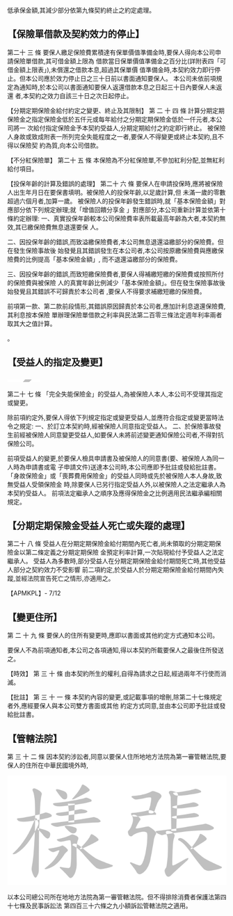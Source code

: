 低承保金額,其減少部分依第九條契約終止之約定處理。

## 【保險單借款及契約效力的停止】

第二十 三 條 要保人繳足保險費累積達有保單價值準備金時,要保人得向本公司申請保險單借款,其可借金額上限為 借款當日保單價值準備金之百分比(詳附表四「可借金額上限表」),未償還之借款本息,超過其保單價 值準備金時,本契約效力即行停止。但本公司應於效力停止日之三十日前以書面通知要保人。 本公司未依前項規定為通知時,於本公司以書面通知要保人返還借款本息之日起三十日內要保人未返還 者,本契約之效力自該三十日之次日起停止。

【分期定期保險金給付約定之變更、終止及其限制】
第 二 十 四 條 計算分期定期保險金之指定保險金低於五仟元或每年給付之分期定期保險金低於一仟元者,本公司將一 次給付指定保險金予本契約受益人,分期定期給付之約定即行終止。 被保險人身故或致成附表一所列完全失能程度之一者,要保人不得變更或終止本契約,且不得以保險契 約為質,向本公司借款。

【不分紅保險單】
第二十 五 條 本保險為不分紅保險單,不參加紅利分配,並無紅利給付項目。

【投保年齡的計算及錯誤的處理】
第二十 六 條 要保人在申請投保時,應將被保險人出生年月日在要保書填明。被保險人的投保年齡,以足歲計算,但 未滿一歲的零數超過六個月者,加算一歲。 被保險人的投保年齡發生錯誤時,就「基本保險金額」對應部分依下列規定辦理;就「增值回饋分享金 」對應部分,本公司重新計算並依第十條約定辦理: 一、真實投保年齡較本公司保險費率表所載最高年齡為大者,本契約無效,其已繳保險費無息退還要保 人。

二、因投保年齡的錯誤,而致溢繳保險費者,本公司無息退還溢繳部分的保險費。但在發生保險事故後 始發覺且其錯誤發生在本公司者,本公司按原繳保險費與應繳保險費的比例提高「基本保險金額」, 而不退還溢繳部分的保險費。

三、因投保年齡的錯誤,而致短繳保險費者,要保人得補繳短繳的保險費或按照所付的保險費與被保險 人的真實年齡比例減少「基本保險金額」。但在發生保險事故後始發覺且其錯誤不可歸責於本公司者 ,要保人不得要求補繳短繳的保險費。

前項第一款、第二款前段情形,其錯誤原因歸責於本公司者,應加計利息退還保險費,其利息按本保險 單辦理保險單借款之利率與民法第二百零三條法定週年利率兩者取其大之值計算。

。

## 【受益人的指定及變更】

![0_Image_0.Png](0_Image_0.Png)

第二十 七 條 「完全失能保險金」的受益人,為被保險人本人,本公司不受理其指定或變更。

除前項約定外,要保人得依下列規定指定或變更受益人,並應符合指定或變更當時法令之規定: 一、於訂立本契約時,經被保險人同意指定受益人。 二、於保險事故發生前經被保險人同意變更受益人,如要保人未將前述變更通知保險公司者,不得對抗 保險公司。

前項受益人的變更,於要保人檢具申請書及被保險人的同意書(要、被保險人為同一人時為申請書或電 子申請文件)送達本公司時,本公司應即予批註或發給批註書。 「身故保險金」或「喪葬費用保險金」的受益人同時或先於被保險人本人身故,致無受益人受領保險金 時,除要保人已另行指定受益人外,以被保險人之法定繼承人為本契約受益人。 前項法定繼承人之順序及應得保險金之比例適用民法繼承編相關規定。

## 【分期定期保險金受益人死亡或失蹤的處理】

第二十 八 條 受益人在分期定期保險金給付期間內死亡者,尚未領取的分期定期保險金以第二條定義之分期定期保險 金預定利率計算,一次貼現給付予受益人之法定繼承人。 受益人為多數時,部分受益人在分期定期保險金給付期間死亡時,其他受益人部分之契約效力不受影響 前二項約定,於受益人於分期定期保險金給付期間內失蹤,並經法院宣告死亡之情形,亦適用之。

【APMKPL】- 7/12

## 【變更住所】

第 二 十 九 條 要保人的住所有變更時,應即以書面或其他約定方式通知本公司。

要保人不為前項通知者,本公司之各項通知,得以本契約所載要保人之最後住所發送之。

【時效】
第 三 十 條 由本契約所生的權利,自得為請求之日起,經過兩年不行使而消滅。

【批註】
第 三 十 一 條 本契約內容的變更,或記載事項的增刪,除第二十七條規定者外,應經要保人與本公司雙方書面或其他 約定方式同意,並由本公司即予批註或發給批註書。

## 【管轄法院】

第 三 十 二 條 因本契約涉訟者,同意以要保人住所地地方法院為第一審管轄法院,要保人的住所在中華民國境外時,

![1_image_0.png](1_image_0.png)

以本公司總公司所在地地方法院為第一審管轄法院。但不得排除消費者保護法第四十七條及民事訴訟法 第四百三十六條之九小額訴訟管轄法院之適用。